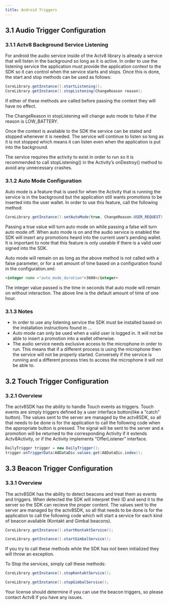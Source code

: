 ```yaml
---
title: Android Triggers
---
```

## 3.1 Audio Trigger Configuration

### 3.1.1 Actv8 Background Service Listening

For android the audio service inside of the Actv8 library is already a service that will listen in the background so long as it is active.  In order to use the listening service the application must provide the application context to the SDK so it can control when the service starts and stops.
Once this is done, the start and stop methods can be used as follows:

```java
CoreLibrary.getInstance().startListening();
CoreLibrary.getInstance().stopListening(ChangeReason reason);
```

If either of these methods are called before passing the context they will have no effect.

The ChangeReason in stopListening will change auto mode to false if the reason is LOW_BATTERY.

Once the context is available to the SDK the service can be stated and stopped whenever it is needed.  The service will continue to listen so long as it is not stopped which means it can listen even when the application is put into the background.  

The service requires the activity to exist in order to run so it is recommended to call stopListening() in the Activity’s onDestroy() method to avoid any unnecessary crashes.

### 3.1.2 Auto Mode Configuration

Auto mode is a feature that is used for when the Activity that is running the service is in the background but the application still wants promotions to be inserted into the user wallet.  In order to use this feature, call the following method:

```java
CoreLibrary.getInstance().setAutoMode(true, ChangeReason.USER_REQUEST);
```

Passing a true value will turn auto mode on while passing a false will turn auto mode off.  When auto mode is on and the audio service is enabled the SDK will insert any promotions heard into the current user’s pending wallet.  It is important to note that this feature is only useable if there is a valid user signed into the SDK.

Auto mode will remain on as long as the above method is not called with a false parameter, or for a set amount of time based on a configuration found in the configuration.xml:

```html
<integer name ="auto_mode_duration">3600</integer>
```

The integer value passed is the time in seconds that auto mode will remain on without interaction.  The above line is the default amount of time of one hour.

### 3.1.3 Notes

+ In order to use any listening service the SDK must be installed based on the installation instructions found in …
+ Auto mode can only be used when a valid user is logged in.  It will not be able to insert a promotion into a wallet otherwise.
+ The audio service needs exclusive access to the microphone in order to run.  This means that if a different process is using the microphone then the service will not be properly started.  Conversely if the service is running and a different process tries to access the microphone it will not be able to.




## 3.2 Touch Trigger Configuration

### 3.2.1 Overview 

The actv8SDK has the ability to handle Touch events as triggers. Touch events are simply triggers defined by a user interface button(like a “catch” button). The values sent to the server are managed by the actv8SDK, so all that needs to be done is for the application to call the following code when the appropriate button is pressed. The signal will be sent to the server and a promotion will be returned to the corresponding Activity if it extends Actv8Activity, or if the Activity implements “OfferListener” interface.

```java
DailyTrigger trigger = new DailyTrigger();
trigger.onTriggerData(A8DataDic.values.get(A8DataDic.index));
```




## 3.3 Beacon Trigger Configuration

### 3.3.1 Overview 

The actv8SDK has the ability to detect beacons and treat them as events and triggers. When detected the SDK will interpret their ID and send it to the server so the SDK can recieve the proper content. The values sent to the server are managed by the actv8SDK, so all that needs to be done is for the application to call the following code which will start a service for each kind of beacon available (Kontakt and Gimbal beacons).

```java
CoreLibrary.getInstance().startKontaktService();

CoreLibrary.getInstance().startGimbalService();
```

If you try to call these methods while the SDK has not been initialized they will throw an exception.

To Stop the services, simply call these methods:

```java
CoreLibrary.getInstance().stopKontaktService();

CoreLibrary.getInstance().stopGimbalService();
```

Your license should determine if you can use the beacon triggers, so please contact Actv8 if you have any issues.
